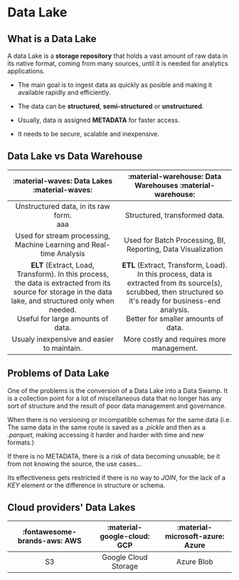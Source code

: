 # Data Lake
## What is a Data Lake
A data Lake is a __storage repository__ that holds a vast amount of raw data in its native format, coming from many sources,  until it is needed for analytics applications. 

* The main goal is to ingest data as quickly as posible and making it available rapidly and efficiently.

* The data can be __structured__, __semi-structured__ or __unstructured__. 

* Usually, data is assigned __METADATA__ for faster access.

* It needs to be secure, scalable and inexpensive.

## Data Lake vs Data Warehouse

| :material-waves: __Data Lakes__ :material-waves: | :material-warehouse: __Data Warehouses__ :material-warehouse: |
| :---------------: | :--------------------------------------------: |
| Unstructured data, in its raw form.<br> aaa| Structured, transformed data. |
|Used for stream processing, Machine Learning and Real-time Analysis|Used for Batch Processing, BI, Reporting, Data Visualization|
|__ELT__ (Extract, Load, Transform). In this process, the data is extracted from its source for storage in the data lake, and structured only when needed.<br>Useful for large amounts of data.|__ETL__ (Extract, Transform, Load). In this process, data is extracted from its source(s), scrubbed, then structured so it's ready for business-end analysis.<br>Better for smaller amounts of data.|
|Usualy inexpensive and easier to maintain.|More costly and requires more management.|

## Problems of Data Lake
One of the problems is the conversion of a Data Lake into a Data Swamp. It is a collection point for a lot of miscellaneous data that no longer has any sort of structure and the result of poor data management and governance.

When there is no versioning or incompatible schemas for the same data (i.e. The same data in the same route is saved as a _.pickle_ and then as a _.parquet_, making accessing it harder and harder with time and new formats.)

If there is no METADATA, there is a risk of data becoming unusable, be it from not knowing the source, the use cases...

Its effectiveness gets restricted if there is no way to _JOIN_, for the lack of a _KEY_ element or the difference in structure or schema.

## Cloud providers' Data Lakes

| :fontawesome-brands-aws: AWS | :material-google-cloud: GCP  | :material-microsoft-azure: Azure |
| :---------------: | :--------------------------------------------: | :----: |
| S3 | Google Cloud Storage | Azure Blob |
